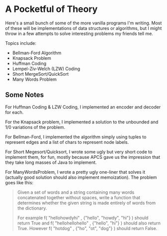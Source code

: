 #  A Pocketful of Theory

Here's a small bunch of some of the more vanilla programs I'm writing. Most of these will be implementations of data structures or algorithms, but I might throw in a few attempts to solve interesting problems my friends tell me.


Topics include:
* Bellman-Ford Algorithm
* Knapsack Problem
* Huffman Coding
* Lempel-Ziv-Welch (LZW) Coding
* Short MergeSort/QuickSort
* Many Words Problem

## Some Notes
For Huffman Coding & LZW Coding, I implemented an encoder and decoder for each. 


For the Knapsack problem, I implemented a solution to the unbounded and 1/0 variations of the problem. 


For Bellman-Ford, I implemented the algorithm simply using tuples to represent edges and a list of chars to represent node labels. 


For Short Megesort/Quicksort, I wrote some ugly but very short code to implement them, for fun, mostly because APCS gave us the impression that they take long masses of Java to implement. 


For ManyWordsProblem, I wrote a pretty ugly one-liner that solves it (actually good solution should also implement memoization). The problem goes like this:
> Given a set of words and a string containing many words concatenated together without spaces,
> write a function that determines whether the given string is made entirely of words from the dictionary.
>
> For example f( "hellohowdyhi" , {"hello", "howdy", "hi"} ) should return True and f( "hellohellohello" , {"hello", "hi"} ) 
> should also return True. However f( "hotdog" , {"ho", "ot", "dog"} ) should return False.
